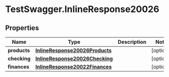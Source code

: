 # TestSwagger.InlineResponse20026

## Properties

Name | Type | Description | Notes
------------ | ------------- | ------------- | -------------
**products** | [**InlineResponse20026Products**](InlineResponse20026Products.md) |  | [optional] 
**checking** | [**InlineResponse20026Checking**](InlineResponse20026Checking.md) |  | [optional] 
**finances** | [**InlineResponse20022Finances**](InlineResponse20022Finances.md) |  | [optional] 


